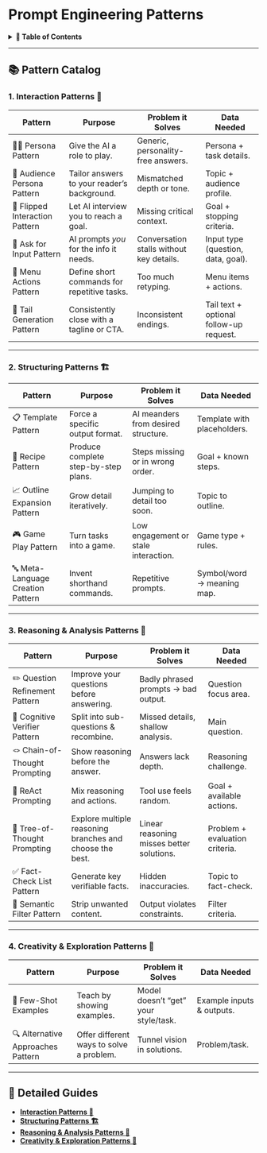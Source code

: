 # Prompt Engineering Patterns

<details>
<summary><strong>📜 Table of Contents</strong></summary>

### 1. Interaction Patterns 💬
- [Persona Pattern 🧑‍🎭](./interaction-patterns.md#persona-pattern-)
- [Audience Persona Pattern 👥](./interaction-patterns.md#audience-persona-pattern-)
- [Flipped Interaction Pattern 🔄](./interaction-patterns.md#flipped-interaction-pattern-)
- [Ask for Input Pattern 💌](./interaction-patterns.md#ask-for-input-pattern-)
- [Menu Actions Pattern 📜](./interaction-patterns.md#menu-actions-pattern-)
- [Tail Generation Pattern 🐾](./interaction-patterns.md#tail-generation-pattern-)

### 2. Structuring Patterns 🏗️
- [Template Pattern 📋](./structuring-patterns.md#template-pattern-)
- [Recipe Pattern 📜](./structuring-patterns.md#recipe-pattern-)
- [Outline Expansion Pattern 📈](./structuring-patterns.md#outline-expansion-pattern-)
- [Game Play Pattern 🎮](./structuring-patterns.md#game-play-pattern-)
- [Meta-Language Creation Pattern 🔤](./structuring-patterns.md#meta-language-creation-pattern-)

### 3. Reasoning & Analysis Patterns 🧠
- [Question Refinement Pattern ✏️](./reasoning-patterns.md#question-refinement-pattern-)
- [Cognitive Verifier Pattern 🧮](./reasoning-patterns.md#cognitive-verifier-pattern-)
- [Chain-of-Thought Prompting 🪢](./reasoning-patterns.md#chain-of-thought-prompting-)
- [ReAct Prompting 🤖](./reasoning-patterns.md#react-prompting-)
- [Tree-of-Thought Prompting 🌳](./reasoning-patterns.md#tree-of-thought-prompting-)
- [Fact-Check List Pattern ✅](./reasoning-patterns.md#fact-check-list-pattern-)
- [Semantic Filter Pattern 🚫](./reasoning-patterns.md#semantic-filter-pattern-)

### 4. Creativity & Exploration Patterns 🎨
- [Few-Shot Examples 🎯](./creativity-patterns.md#few-shot-examples-)
- [Alternative Approaches Pattern 🔍](./creativity-patterns.md#alternative-approaches-pattern-)

</details>

---

## 📚 Pattern Catalog

### **1. Interaction Patterns 💬**

| Pattern | Purpose | Problem it Solves | Data Needed |
|---------|---------|------------------|-------------|
| 🧑‍🎭 Persona Pattern | Give the AI a role to play. | Generic, personality-free answers. | Persona + task details. |
| 👥 Audience Persona Pattern | Tailor answers to your reader’s background. | Mismatched depth or tone. | Topic + audience profile. |
| 🔄 Flipped Interaction Pattern | Let AI interview you to reach a goal. | Missing critical context. | Goal + stopping criteria. |
| 💌 Ask for Input Pattern | AI prompts *you* for the info it needs. | Conversation stalls without key details. | Input type (question, data, goal). |
| 📜 Menu Actions Pattern | Define short commands for repetitive tasks. | Too much retyping. | Menu items + actions. |
| 🐾 Tail Generation Pattern | Consistently close with a tagline or CTA. | Inconsistent endings. | Tail text + optional follow-up request. |

---

### **2. Structuring Patterns 🏗️**

| Pattern | Purpose | Problem it Solves | Data Needed |
|---------|---------|------------------|-------------|
| 📋 Template Pattern | Force a specific output format. | AI meanders from desired structure. | Template with placeholders. |
| 📜 Recipe Pattern | Produce complete step-by-step plans. | Steps missing or in wrong order. | Goal + known steps. |
| 📈 Outline Expansion Pattern | Grow detail iteratively. | Jumping to detail too soon. | Topic to outline. |
| 🎮 Game Play Pattern | Turn tasks into a game. | Low engagement or stale interaction. | Game type + rules. |
| 🔤 Meta-Language Creation Pattern | Invent shorthand commands. | Repetitive prompts. | Symbol/word → meaning map. |

---

### **3. Reasoning & Analysis Patterns 🧠**

| Pattern | Purpose | Problem it Solves | Data Needed |
|---------|---------|------------------|-------------|
| ✏️ Question Refinement Pattern | Improve your questions before answering. | Badly phrased prompts → bad output. | Question focus area. |
| 🧮 Cognitive Verifier Pattern | Split into sub-questions & recombine. | Missed details, shallow analysis. | Main question. |
| 🪢 Chain-of-Thought Prompting | Show reasoning before the answer. | Answers lack depth. | Reasoning challenge. |
| 🤖 ReAct Prompting | Mix reasoning and actions. | Tool use feels random. | Goal + available actions. |
| 🌳 Tree-of-Thought Prompting | Explore multiple reasoning branches and choose the best. | Linear reasoning misses better solutions. | Problem + evaluation criteria. |
| ✅ Fact-Check List Pattern | Generate key verifiable facts. | Hidden inaccuracies. | Topic to fact-check. |
| 🚫 Semantic Filter Pattern | Strip unwanted content. | Output violates constraints. | Filter criteria. |

---

### **4. Creativity & Exploration Patterns 🎨**

| Pattern | Purpose | Problem it Solves | Data Needed |
|---------|---------|------------------|-------------|
| 🎯 Few-Shot Examples | Teach by showing examples. | Model doesn’t “get” your style/task. | Example inputs & outputs. |
| 🔍 Alternative Approaches Pattern | Offer different ways to solve a problem. | Tunnel vision in solutions. | Problem/task. |

---

## 🔗 Detailed Guides

- [**Interaction Patterns 💬**](./interaction-patterns.md)
- [**Structuring Patterns 🏗️**](./structuring-patterns.md)
- [**Reasoning & Analysis Patterns 🧠**](./reasoning-patterns.md)
- [**Creativity & Exploration Patterns 🎨**](./creativity-patterns.md)
